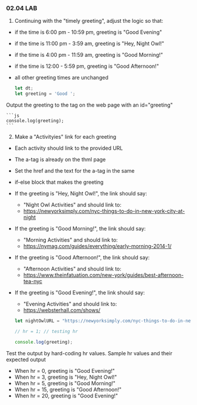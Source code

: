 ### 02.04 LAB

1. Continuing with the "timely greeting", adjust the logic so that:
- if the time is 6:00 pm - 10:59 pm, greeting is "Good Evening"
- if the time is 11:00 pm - 3:59 am, greeting is "Hey, Night Owl!"
- if the time is 4:00 pm - 11:59 am, greeting is "Good Morning!"
- if the time is 12:00 - 5:59 pm, greeting is "Good Afternoon!"
- all other greeting times are unchanged

    ```js
    let dt;
    let greeting = 'Good ';
    ```

Output the greeting to the tag on the web page with an id="greeting"

    ```js
    console.log(greeting);
    ```

2. Make a "Activityies" link for each greeting
- Each activity should link to the provided URL 
- The a-tag is already on the thml page
- Set the href and the text for the a-tag in the same 
- if-else block that makes the greeting

- If the greeting is "Hey, Night Owl!", the link should say:
    -  "Night Owl Activities" and should link to:
    - https://newyorksimply.com/nyc-things-to-do-in-new-york-city-at-night

- If the greeting is "Good Morning!", the link should say:
    - "Morning Activities" and should link to:
    - https://nymag.com/guides/everything/early-morning-2014-1/
   
- If the greeting is "Good Afternoon!", the link should say:
    - "Afternoon Activities" and should link to:
    - https://www.theinfatuation.com/new-york/guides/best-afternoon-tea-nyc

- If the greeting is "Good Evening!", the link should say:
    - "Evening Activities" and should link to:
    - https://websterhall.com/shows/


    ```js
    let nightOwlURL = "https://newyorksimply.com/nyc-things-to-do-in-new-york-city-at-night";
    
    // hr = 1; // testing hr

    console.log(greeting);
    ```

Test the output by hard-coding hr values. 
Sample hr values and their expected output
- When hr = 0, greeting is "Good Evening!"
- When hr = 3, greeting is "Hey, Night Owl!"
- When hr = 5, greeting is "Good Morning!"
- When hr = 15, greeting is "Good Afternoon!"
- When hr = 20, greeting is "Good Evening!"
